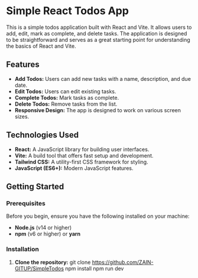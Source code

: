 # Simple React  Todos App

This is a simple todos application built with React and Vite. It allows users to add, edit, mark as complete, and delete tasks. The application is designed to be straightforward and serves as a great starting point for understanding the basics of React and Vite.

## Features

- **Add Todos:** Users can add new tasks with a name, description, and due date.
- **Edit Todos:** Users can edit existing tasks.
- **Complete Todos:** Mark tasks as complete.
- **Delete Todos:** Remove tasks from the list.
- **Responsive Design:** The app is designed to work on various screen sizes.

## Technologies Used

- **React:** A JavaScript library for building user interfaces.
- **Vite:** A build tool that offers fast setup and development.
- **Tailwind CSS:** A utility-first CSS framework for styling.
- **JavaScript (ES6+):** Modern JavaScript features.

## Getting Started

### Prerequisites

Before you begin, ensure you have the following installed on your machine:

- **Node.js** (v14 or higher)
- **npm** (v6 or higher) or **yarn**

### Installation

1. **Clone the repository:**
   git clone https://github.com/ZAIN-GITUP/SimpleTodos
   npm install
   npm run dev
